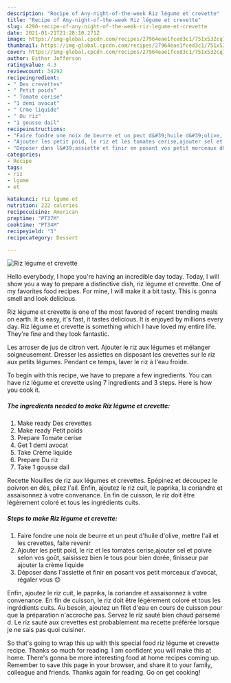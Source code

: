 ```yaml
---
description: "Recipe of Any-night-of-the-week Riz légume et crevette"
title: "Recipe of Any-night-of-the-week Riz légume et crevette"
slug: 4290-recipe-of-any-night-of-the-week-riz-legume-et-crevette
date: 2021-01-21T21:28:10.271Z
image: https://img-global.cpcdn.com/recipes/27964eae1fced3c1/751x532cq70/riz-legume-et-crevette-photo-principale-de-la-recette.jpg
thumbnail: https://img-global.cpcdn.com/recipes/27964eae1fced3c1/751x532cq70/riz-legume-et-crevette-photo-principale-de-la-recette.jpg
cover: https://img-global.cpcdn.com/recipes/27964eae1fced3c1/751x532cq70/riz-legume-et-crevette-photo-principale-de-la-recette.jpg
author: Esther Jefferson
ratingvalue: 4.3
reviewcount: 34292
recipeingredient:
- " Des crevettes"
- " Petit poids"
- " Tomate cerise"
- "1 demi avocat"
- " Crme liquide"
- " Du riz"
- "1 gousse dail"
recipeinstructions:
- "Faire fondre une noix de beurre et un peut d&#39;huile d&#39;olive, mettre l&#39;ail et les crevettes, faite revenir"
- "Ajouter les petit poid, le riz et les tomates cerise,ajouter sel et poivre selon vos goût, saisissez bien le tous pour bien dorée, finisseur par ajouter la crème liquide"
- "Déposer dans l&#39;assiette et finir en posant vos petit morceaux d&#39;avocat, régaler vous 😊"
categories:
- Recipe
tags:
- riz
- lgume
- et

katakunci: riz lgume et 
nutrition: 222 calories
recipecuisine: American
preptime: "PT37M"
cooktime: "PT34M"
recipeyield: "3"
recipecategory: Dessert

---
```



![Riz légume et crevette](https://img-global.cpcdn.com/recipes/27964eae1fced3c1/751x532cq70/riz-legume-et-crevette-photo-principale-de-la-recette.jpg)

Hello everybody, I hope you're having an incredible day today. Today, I will show you a way to prepare a distinctive dish, riz légume et crevette. One of my favorites food recipes. For mine, I will make it a bit tasty. This is gonna smell and look delicious.

Riz légume et crevette is one of the most favored of recent trending meals on earth. It is easy, it's fast, it tastes delicious. It is enjoyed by millions every day. Riz légume et crevette is something which I have loved my entire life. They're fine and they look fantastic.

Les arroser de jus de citron vert. Ajouter le riz aux légumes et mélanger soigneusement. Dresser les assiettes en disposant les crevettes sur le riz aux petits légumes. Pendant ce temps, laver le riz à l&#39;eau froide.


To begin with this recipe, we have to prepare a few ingredients. You can have riz légume et crevette using 7 ingredients and 3 steps. Here is how you cook it.

<!--inarticleads1-->

##### The ingredients needed to make Riz légume et crevette:

1. Make ready  Des crevettes
1. Make ready  Petit poids
1. Prepare  Tomate cerise
1. Get 1 demi avocat
1. Take  Crème liquide
1. Prepare  Du riz
1. Take 1 gousse dail


Recette Nouilles de riz aux légumes et crevettes. Epépinez et découpez le poivron en dés, pilez l&#39;ail. Enfin, ajoutez le riz cuit, le paprika, la coriandre et assaisonnez à votre convenance. En fin de cuisson, le riz doit être légèrement coloré et tous les ingrédients cuits. 

<!--inarticleads2-->

##### Steps to make Riz légume et crevette:

1. Faire fondre une noix de beurre et un peut d&#39;huile d&#39;olive, mettre l&#39;ail et les crevettes, faite revenir
1. Ajouter les petit poid, le riz et les tomates cerise,ajouter sel et poivre selon vos goût, saisissez bien le tous pour bien dorée, finisseur par ajouter la crème liquide
1. Déposer dans l&#39;assiette et finir en posant vos petit morceaux d&#39;avocat, régaler vous 😊


Enfin, ajoutez le riz cuit, le paprika, la coriandre et assaisonnez à votre convenance. En fin de cuisson, le riz doit être légèrement coloré et tous les ingrédients cuits. Au besoin, ajoutez un filet d&#39;eau en cours de cuisson pour que la préparation n&#39;accroche pas. Servez le riz sauté bien chaud parsemé d. Le riz sauté aux crevettes est probablement ma recette préférée lorsque je ne sais pas quoi cuisiner. 

So that's going to wrap this up with this special food riz légume et crevette recipe. Thanks so much for reading. I am confident you will make this at home. There's gonna be more interesting food at home recipes coming up. Remember to save this page in your browser, and share it to your family, colleague and friends. Thanks again for reading. Go on get cooking!
